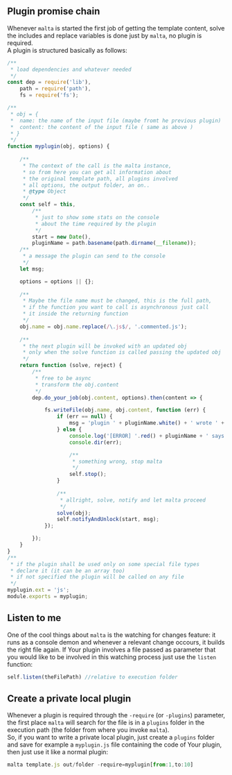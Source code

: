 ## Plugin promise chain

Whenever `malta` is started the first job of getting the template content, solve the includes and replace variables is done just by `malta`, no plugin is required.  
A plugin is structured basically as follows:  

``` js
/**
 * load dependencies and whatever needed
 */
const dep = require('lib'),
    path = require('path'),
    fs = require('fs');

/**
 * obj = {
 *  name: the name of the input file (maybe fromt he previous plugin)
 *  content: the content of the input file ( same as above )
 * }
 */ 
function myplugin(obj, options) {
    
    /**
     * The context of the call is the malta instance,
     * so from here you can get all information about
     * the original template path, all plugins involved
     * all options, the output folder, an on..
     * @type Object
     */
    const self = this,
        /**
         * just to show some stats on the console
         * about the time required by the plugin
         */
        start = new Date(),
        pluginName = path.basename(path.dirname(__filename));
    /**
     * a message the plugin can send to the console
     */
    let msg;

    options = options || {};
    
    /**
     * Maybe the file name must be changed, this is the full path,
     * if the function you want to call is asynchronous just call
     * it inside the returning function
     */
    obj.name = obj.name.replace(/\.js$/, '.commented.js');
    
    /**
     * the next plugin will be invoked with an updated obj
     * only when the solve function is called passing the updated obj
     */
    return function (solve, reject) {
        /**
         * free to be async
         * transform the obj.content
         */
        dep.do_your_job(obj.content, options).then(content => {

            fs.writeFile(obj.name, obj.content, function (err) {
                if (err == null) {
                    msg = 'plugin ' + pluginName.white() + ' wrote ' + obj.name +' (' + self.getSize(obj.name) + ')';
                } else {
                    console.log('[ERROR] '.red() + pluginName + ' says:');
                    console.dir(err);

                    /**
                     * something wrong, stop malta
                     */
                    self.stop();
                }
                
                /**
                 * allright, solve, notify and let malta proceed
                 */
                solve(obj);
                self.notifyAndUnlock(start, msg);
            });

        });
    }
}
/**
 * if the plugin shall be used only on some special file types
 * declare it (it can be an array too)  
 * if not specified the plugin will be called on any file
 */
myplugin.ext = 'js';
module.exports = myplugin;
```  

## Listen to me    
One of the cool things about `malta` is the watching for changes feature: it runs as a console demon and whenever a relevant change occours, it builds the right file again. If Your plugin involves a file passed as parameter that you would like to be involved in this watching process just use the `listen` function:  

``` js
self.listen(theFilePath) //relative to execution folder
```

## Create a private local plugin  

Whenever a plugin is required through the `-require` (or `-plugins`) parameter, the first place `malta` will search for the file is in a `plugins` folder in the execution path (the folder from where you invoke `malta`).  
So, if you want to write a private local plugin, just create a `plugins` folder
and save for example a `myplugin.js` file containing the code of Your plugin, then just use it like a normal plugin:  

``` js
malta template.js out/folder -require=myplugin[from:1,to:10]
```
